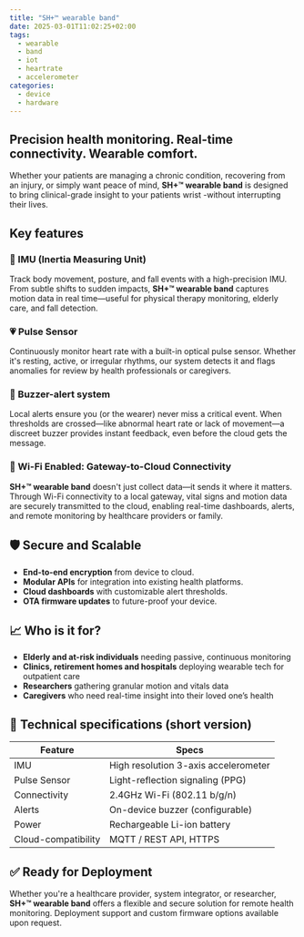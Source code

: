 ```yaml
---
title: "SH+™ wearable band"
date: 2025-03-01T11:02:25+02:00
tags:
  - wearable
  - band
  - iot
  - heartrate
  - accelerometer
categories:
  - device
  - hardware
---
```


## Precision health monitoring. Real-time connectivity. Wearable comfort.

Whether your patients are managing a chronic condition, recovering from an injury, or simply want peace of mind, **SH+™ wearable band** is designed to bring clinical-grade insight to your patients wrist -without interrupting their lives.

## Key features

### 🧭 IMU (Inertia Measuring Unit)

Track body movement, posture, and fall events with a high-precision IMU. From subtle shifts to sudden impacts, **SH+™ wearable band** captures motion data in real time—useful for physical therapy monitoring, elderly care, and fall detection.

### 💗 Pulse Sensor

Continuously monitor heart rate with a built-in optical pulse sensor. Whether it's resting, active, or irregular rhythms, our system detects it and flags anomalies for review by health professionals or caregivers.

### 📢 Buzzer-alert system

Local alerts ensure you (or the wearer) never miss a critical event. When thresholds are crossed—like abnormal heart rate or lack of movement—a discreet buzzer provides instant feedback, even before the cloud gets the message.

### 📶 Wi-Fi Enabled: Gateway-to-Cloud Connectivity

**SH+™ wearable band** doesn't just collect data—it sends it where it matters. Through Wi-Fi connectivity to a local gateway, vital signs and motion data are securely transmitted to the cloud, enabling real-time dashboards, alerts, and remote monitoring by healthcare providers or family.

## 🛡️ Secure and Scalable

- **End-to-end encryption** from device to cloud.
- **Modular APIs** for integration into existing health platforms.
- **Cloud dashboards** with customizable alert thresholds.
- **OTA firmware updates** to future-proof your device.

## 📈 Who is it for?

- **Elderly and at-risk individuals** needing passive, continuous monitoring
- **Clinics, retirement homes and hospitals** deploying wearable tech for outpatient care
- **Researchers** gathering granular motion and vitals data
- **Caregivers** who need real-time insight into their loved one’s health

## 🔧 Technical specifications (short version)

| Feature             | Specs                                |
| ------------------- | ------------------------------------ |
| IMU                 | High resolution 3-axis accelerometer |
| Pulse Sensor        | Light-reflection signaling (PPG)     |
| Connectivity        | 2.4GHz Wi-Fi (802.11 b/g/n)          |
| Alerts              | On-device buzzer (configurable)      |
| Power               | Rechargeable Li-ion battery          |
| Cloud-compatibility | MQTT / REST API, HTTPS               |

## ✅ Ready for Deployment

Whether you're a healthcare provider, system integrator, or researcher, **SH+™ wearable band** offers a flexible and secure solution for remote health monitoring. Deployment support and custom firmware options available upon request.
